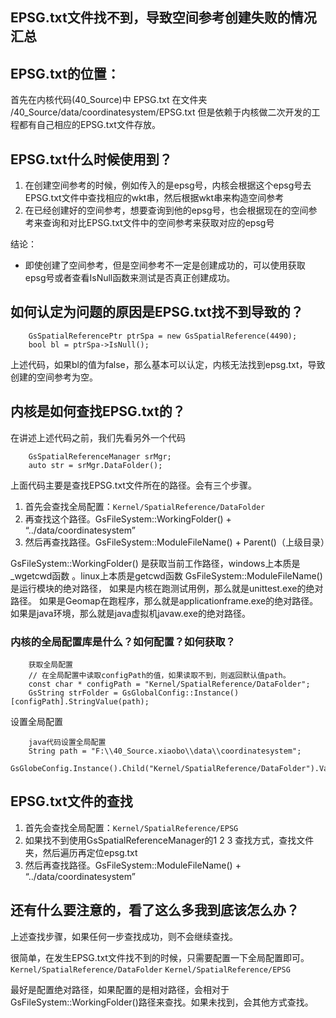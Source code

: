 ## EPSG.txt文件找不到，导致空间参考创建失败的情况汇总 ##

## EPSG.txt的位置： ##
首先在内核代码(40_Source)中 EPSG.txt 在文件夹 /40_Source/data/coordinatesystem/EPSG.txt
但是依赖于内核做二次开发的工程都有自己相应的EPSG.txt文件存放。

## EPSG.txt什么时候使用到？ ##
1. 在创建空间参考的时候，例如传入的是epsg号，内核会根据这个epsg号去EPSG.txt文件中查找相应的wkt串，然后根据wkt串来构造空间参考
2. 在已经创建好的空间参考，想要查询到他的epsg号，也会根据现在的空间参考来查询和对比EPSG.txt文件中的空间参考来获取对应的epsg号

结论：
- 即使创建了空间参考，但是空间参考不一定是创建成功的，可以使用获取epsg号或者查看IsNull函数来测试是否真正创建成功。


## 如何认定为问题的原因是EPSG.txt找不到导致的？ ##
```
	GsSpatialReferencePtr ptrSpa = new GsSpatialReference(4490);
	bool bl = ptrSpa->IsNull();
```
上述代码，如果bl的值为false，那么基本可以认定，内核无法找到epsg.txt，导致创建的空间参考为空。


## 内核是如何查找EPSG.txt的？ ##

在讲述上述代码之前，我们先看另外一个代码

```
	GsSpatialReferenceManager srMgr;
	auto str = srMgr.DataFolder();
```
上面代码主要是查找EPSG.txt文件所在的路径。会有三个步骤。
1. 首先会查找全局配置：`Kernel/SpatialReference/DataFolder`
2. 再查找这个路径。GsFileSystem::WorkingFolder() + “../data/coordinatesystem”
3. 然后再查找路径。GsFileSystem::ModuleFileName() + Parent()（上级目录）

GsFileSystem::WorkingFolder() 是获取当前工作路径，windows上本质是_wgetcwd函数 。linux上本质是getcwd函数
GsFileSystem::ModuleFileName()是运行模块的绝对路径，
   如果是内核在跑测试用例，那么就是unittest.exe的绝对路径。
   如果是Geomap在跑程序，那么就是applicationframe.exe的绝对路径。
   如果是java环境，那么就是java虚拟机javaw.exe的绝对路径。

### 内核的全局配置库是什么？如何配置？如何获取？ ###
```
	获取全局配置
	// 在全局配置中读取configPath的值，如果读取不到，则返回默认值path。
	const char * configPath = "Kernel/SpatialReference/DataFolder";
	GsString strFolder = GsGlobalConfig::Instance()[configPath].StringValue(path);
```
设置全局配置

```
	java代码设置全局配置
    String path = "F:\\40_Source.xiaobo\\data\\coordinatesystem";
    GsGlobeConfig.Instance().Child("Kernel/SpatialReference/DataFolder").Value(path);
```

## EPSG.txt文件的查找 ##
1. 首先会查找全局配置：`Kernel/SpatialReference/EPSG`
2. 如果找不到使用GsSpatialReferenceManager的1 2 3 查找方式，查找文件夹，然后遍历再定位epsg.txt
3. 然后再查找路径。GsFileSystem::ModuleFileName() + “../data/coordinatesystem”



## 还有什么要注意的，看了这么多我到底该怎么办？ ##
上述查找步骤，如果任何一步查找成功，则不会继续查找。

很简单，在发生EPSG.txt文件找不到的时候，只需要配置一下全局配置即可。
`Kernel/SpatialReference/DataFolder`
`Kernel/SpatialReference/EPSG`

最好是配置绝对路径，如果配置的是相对路径，会相对于GsFileSystem::WorkingFolder()路径来查找。如果未找到，会其他方式查找。

